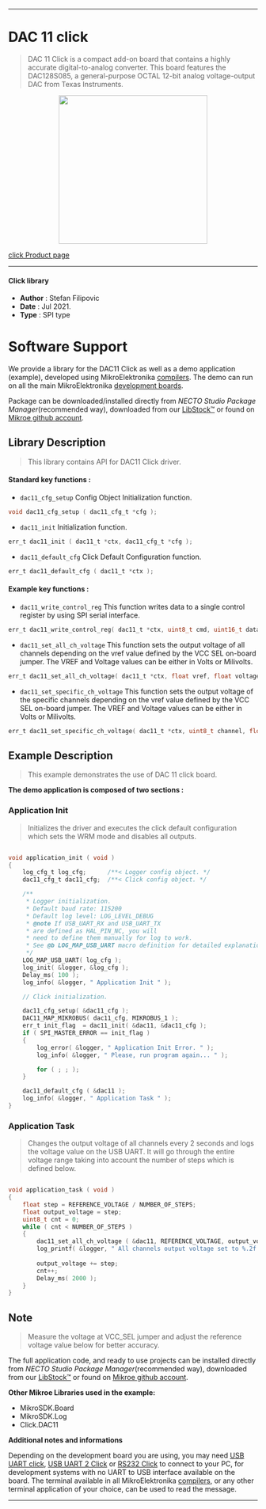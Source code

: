 
---
# DAC 11 click

> DAC 11 Click is a compact add-on board that contains a highly accurate digital-to-analog converter. This board features the DAC128S085, a general-purpose OCTAL 12-bit analog voltage-output DAC from Texas Instruments.

<p align="center">
  <img src="https://download.mikroe.com/images/click_for_ide/dac11_click.png" height=300px>
</p>

[click Product page](https://www.mikroe.com/dac-11-click)

---


#### Click library

- **Author**        : Stefan Filipovic
- **Date**          : Jul 2021.
- **Type**          : SPI type


# Software Support

We provide a library for the DAC11 Click
as well as a demo application (example), developed using MikroElektronika
[compilers](https://www.mikroe.com/necto-studio).
The demo can run on all the main MikroElektronika [development boards](https://www.mikroe.com/development-boards).

Package can be downloaded/installed directly from *NECTO Studio Package Manager*(recommended way), downloaded from our [LibStock&trade;](https://libstock.mikroe.com) or found on [Mikroe github account](https://github.com/MikroElektronika/mikrosdk_click_v2/tree/master/clicks).

## Library Description

> This library contains API for DAC11 Click driver.

#### Standard key functions :

- `dac11_cfg_setup` Config Object Initialization function.
```c
void dac11_cfg_setup ( dac11_cfg_t *cfg );
```

- `dac11_init` Initialization function.
```c
err_t dac11_init ( dac11_t *ctx, dac11_cfg_t *cfg );
```

- `dac11_default_cfg` Click Default Configuration function.
```c
err_t dac11_default_cfg ( dac11_t *ctx );
```

#### Example key functions :

- `dac11_write_control_reg` This function writes data to a single control register by using SPI serial interface.
```c
err_t dac11_write_control_reg( dac11_t *ctx, uint8_t cmd, uint16_t data_in );
```

- `dac11_set_all_ch_voltage` This function sets the output voltage of all channels depending on the vref value defined by the VCC SEL on-board jumper. The VREF and Voltage values can be either in Volts or Milivolts.
```c
err_t dac11_set_all_ch_voltage( dac11_t *ctx, float vref, float voltage );
```

- `dac11_set_specific_ch_voltage` This function sets the output voltage of the specific channels depending on the vref value defined by the VCC SEL on-board jumper. The VREF and Voltage values can be either in Volts or Milivolts.
```c
err_t dac11_set_specific_ch_voltage( dac11_t *ctx, uint8_t channel, float vref, float voltage );
```

## Example Description

> This example demonstrates the use of DAC 11 click board.

**The demo application is composed of two sections :**

### Application Init

> Initializes the driver and executes the click default configuration which sets the WRM mode and disables all outputs.

```c

void application_init ( void )
{
    log_cfg_t log_cfg;      /**< Logger config object. */
    dac11_cfg_t dac11_cfg;  /**< Click config object. */

    /** 
     * Logger initialization.
     * Default baud rate: 115200
     * Default log level: LOG_LEVEL_DEBUG
     * @note If USB_UART_RX and USB_UART_TX 
     * are defined as HAL_PIN_NC, you will 
     * need to define them manually for log to work. 
     * See @b LOG_MAP_USB_UART macro definition for detailed explanation.
     */
    LOG_MAP_USB_UART( log_cfg );
    log_init( &logger, &log_cfg );
    Delay_ms( 100 );
    log_info( &logger, " Application Init " );

    // Click initialization.

    dac11_cfg_setup( &dac11_cfg );
    DAC11_MAP_MIKROBUS( dac11_cfg, MIKROBUS_1 );
    err_t init_flag  = dac11_init( &dac11, &dac11_cfg );
    if ( SPI_MASTER_ERROR == init_flag )
    {
        log_error( &logger, " Application Init Error. " );
        log_info( &logger, " Please, run program again... " );

        for ( ; ; );
    }

    dac11_default_cfg ( &dac11 );
    log_info( &logger, " Application Task " );
}

```

### Application Task

> Changes the output voltage of all channels every 2 seconds and logs the voltage value on the USB UART. 
It will go through the entire voltage range taking into account the number of steps which is defined below.

```c

void application_task ( void )
{
    float step = REFERENCE_VOLTAGE / NUMBER_OF_STEPS;
    float output_voltage = step;
    uint8_t cnt = 0;
    while ( cnt < NUMBER_OF_STEPS )
    {
        dac11_set_all_ch_voltage ( &dac11, REFERENCE_VOLTAGE, output_voltage );
        log_printf( &logger, " All channels output voltage set to %.2f V\r\n", output_voltage );
        
        output_voltage += step;
        cnt++;
        Delay_ms( 2000 );
    }
}

```

## Note

> Measure the voltage at VCC_SEL jumper and adjust the reference voltage value below for better accuracy.

The full application code, and ready to use projects can be installed directly from *NECTO Studio Package Manager*(recommended way), downloaded from our [LibStock&trade;](https://libstock.mikroe.com) or found on [Mikroe github account](https://github.com/MikroElektronika/mikrosdk_click_v2/tree/master/clicks).

**Other Mikroe Libraries used in the example:**

- MikroSDK.Board
- MikroSDK.Log
- Click.DAC11

**Additional notes and informations**

Depending on the development board you are using, you may need
[USB UART click](http://shop.mikroe.com/usb-uart-click),
[USB UART 2 Click](http://shop.mikroe.com/usb-uart-2-click) or
[RS232 Click](http://shop.mikroe.com/rs232-click) to connect to your PC, for
development systems with no UART to USB interface available on the board. The
terminal available in all MikroElektronika
[compilers](http://shop.mikroe.com/compilers), or any other terminal application
of your choice, can be used to read the message.

---
